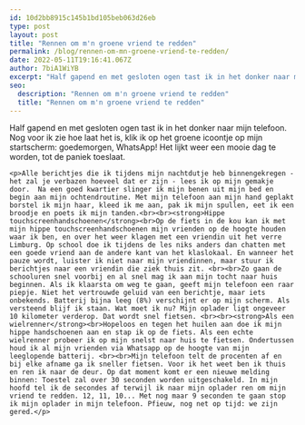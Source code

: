 ```yaml
---
id: 10d2bb8915c145b1bd105beb063d26eb
type: post
layout: post
title: "Rennen om m'n groene vriend te redden"
permalink: /blog/rennen-om-mn-groene-vriend-te-redden/
date: 2022-05-11T19:16:41.067Z
author: 7biA1WiYB
excerpt: "Half gapend en met gesloten ogen tast ik in het donker naar mijn telefoon. Nog voor ik zie hoe laat het is, klik ik op het groene icoontje op mijn startscherm: goedemorgen, WhatsApp! Het lijkt weer een mooie dag te worden, tot de paniek toeslaat.   "
seo:
  description: "Rennen om m'n groene vriend te redden"
  title: "Rennen om m'n groene vriend te redden"
---
```

Half gapend en met gesloten ogen tast ik in het donker naar mijn telefoon. Nog voor ik zie hoe laat het is, klik ik op het groene icoontje op mijn startscherm: goedemorgen, WhatsApp! Het lijkt weer een mooie dag te worden, tot de paniek toeslaat.   

    <p>Alle berichtjes die ik tijdens mijn nachtdutje heb binnengekregen - het zal je verbazen hoeveel dat er zijn - lees ik op mijn gemakje door.  Na een goed kwartier slinger ik mijn benen uit mijn bed en begin aan mijn ochtendroutine. Met mijn telefoon aan mijn hand geplakt borstel ik mijn haar, kleed ik me aan, pak ik mijn spullen, eet ik een broodje en poets ik mijn tanden.<br><br><strong>Hippe touchscreenhandschoenen</strong><br>Op de fiets in de kou kan ik met mijn hippe touchscreenhandschoenen mijn vrienden op de hoogte houden waar ik ben, en over het weer klagen met een vriendin uit het verre Limburg. Op school doe ik tijdens de les niks anders dan chatten met een goede vriend aan de andere kant van het klaslokaal. En wanneer het pauze wordt, luister ik niet naar mijn vriendinnen, maar stuur ik berichtjes naar een vriendin die ziek thuis zit. <br><br>Zo gaan de schooluren snel voorbij en al snel mag ik aan mijn tocht naar huis beginnen. Als ik klaarsta om weg te gaan, geeft mijn telefoon een raar piepje. Niet het vertrouwde geluid van een berichtje, maar iets onbekends. Batterij bijna leeg (8%) verschijnt er op mijn scherm. Als versteend blijf ik staan. Wat moet ik nu? Mijn oplader ligt ongeveer 10 kilometer verderop. Dat wordt snel fietsen. <br><br><strong>Als een wielrenner</strong><br>Hopeloos en tegen het huilen aan doe ik mijn hippe handschoenen aan en stap ik op de fiets. Als een echte wielrenner probeer ik op mijn snelst naar huis te fietsen. Ondertussen houd ik al mijn vrienden via Whatsapp op de hoogte van mijn leeglopende batterij. <br><br>Mijn telefoon telt de procenten af en bij elke afname ga ik sneller fietsen. Voor ik het weet ben ik thuis en ren ik naar de deur. Op dat moment komt er een nieuwe melding binnen: Toestel zal over 30 seconden worden uitgeschakeld. In mijn hoofd tel ik de secondes af terwijl ik naar mijn oplader ren om mijn vriend te redden. 12, 11, 10... Met nog maar 9 seconden te gaan stop ik mijn oplader in mijn telefoon. Pfieuw, nog net op tijd: we zijn gered.</p>  
